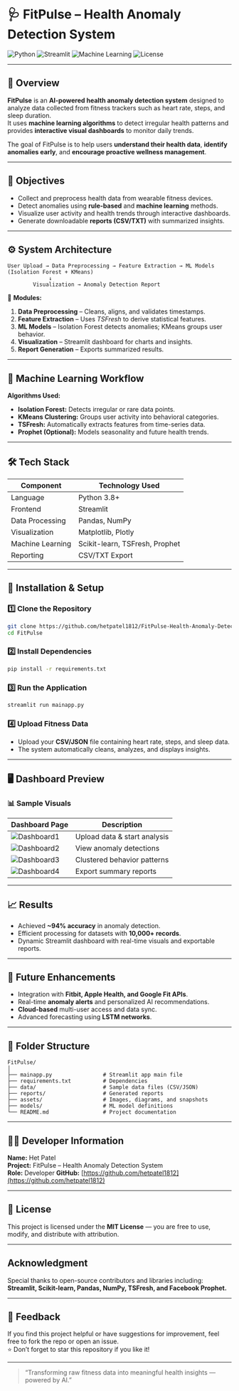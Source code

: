 # 🩺 FitPulse – Health Anomaly Detection System

![Python](https://img.shields.io/badge/Python-3.8%2B-blue)
![Streamlit](https://img.shields.io/badge/Framework-Streamlit-brightgreen)
![Machine Learning](https://img.shields.io/badge/AI-Anomaly%20Detection-orange)
![License](https://img.shields.io/badge/License-MIT-lightgrey)

---

## 📘 Overview

**FitPulse** is an **AI-powered health anomaly detection system** designed to analyze data collected from fitness trackers such as heart rate, steps, and sleep duration.  
It uses **machine learning algorithms** to detect irregular health patterns and provides **interactive visual dashboards** to monitor daily trends.

The goal of FitPulse is to help users **understand their health data**, **identify anomalies early**, and **encourage proactive wellness management**.

---

## 🎯 Objectives

- Collect and preprocess health data from wearable fitness devices.  
- Detect anomalies using **rule-based** and **machine learning** methods.  
- Visualize user activity and health trends through interactive dashboards.  
- Generate downloadable **reports (CSV/TXT)** with summarized insights.  

---

## ⚙️ System Architecture

```
User Upload → Data Preprocessing → Feature Extraction → ML Models (Isolation Forest + KMeans)
             ↓
        Visualization → Anomaly Detection Report
```

🧩 **Modules:**
1. **Data Preprocessing** – Cleans, aligns, and validates timestamps.  
2. **Feature Extraction** – Uses *TSFresh* to derive statistical features.  
3. **ML Models** – Isolation Forest detects anomalies; KMeans groups user behavior.  
4. **Visualization** – Streamlit dashboard for charts and insights.  
5. **Report Generation** – Exports summarized results.

---

## 🧠 Machine Learning Workflow

**Algorithms Used:**
- **Isolation Forest:** Detects irregular or rare data points.  
- **KMeans Clustering:** Groups user activity into behavioral categories.  
- **TSFresh:** Automatically extracts features from time-series data.  
- **Prophet (Optional):** Models seasonality and future health trends.

---

## 🛠️ Tech Stack

| Component | Technology Used |
|------------|----------------|
| Language | Python 3.8+ |
| Frontend | Streamlit |
| Data Processing | Pandas, NumPy |
| Visualization | Matplotlib, Plotly |
| Machine Learning | Scikit-learn, TSFresh, Prophet |
| Reporting | CSV/TXT Export |

---

## 🚀 Installation & Setup

### 1️⃣ Clone the Repository
```bash
git clone https://github.com/hetpatel1812/FitPulse-Health-Anomaly-Detection.git
cd FitPulse
```

### 2️⃣ Install Dependencies
```bash
pip install -r requirements.txt
```

### 3️⃣ Run the Application
```bash
streamlit run mainapp.py
```

### 4️⃣ Upload Fitness Data
- Upload your **CSV/JSON** file containing heart rate, steps, and sleep data.  
- The system automatically cleans, analyzes, and displays insights.

---

## 🖥️ Dashboard Preview

### 📊 Sample Visuals
| Dashboard Page | Description |
|----------------|-------------|
| ![Dashboard1](https://via.placeholder.com/300x180.png?text=Dashboard+Upload) | Upload data & start analysis |
| ![Dashboard2](https://via.placeholder.com/300x180.png?text=Anomaly+Detection) | View anomaly detections |
| ![Dashboard3](https://via.placeholder.com/300x180.png?text=Clusters+Visualization) | Clustered behavior patterns |
| ![Dashboard4](https://via.placeholder.com/300x180.png?text=Report+Summary) | Export summary reports |

---

## 📈 Results

- Achieved **~94% accuracy** in anomaly detection.  
- Efficient processing for datasets with **10,000+ records**.  
- Dynamic Streamlit dashboard with real-time visuals and exportable reports.

---

## 🔮 Future Enhancements

- Integration with **Fitbit, Apple Health, and Google Fit APIs**.  
- Real-time **anomaly alerts** and personalized AI recommendations.  
- **Cloud-based** multi-user access and data sync.  
- Advanced forecasting using **LSTM networks**.

---

## 🧩 Folder Structure

```
FitPulse/
│
├── mainapp.py                # Streamlit app main file
├── requirements.txt          # Dependencies
├── data/                     # Sample data files (CSV/JSON)
├── reports/                  # Generated reports
├── assets/                   # Images, diagrams, and snapshots
├── models/                   # ML model definitions
└── README.md                 # Project documentation
```

---

## 👨‍💻 Developer Information

**Name:** Het Patel  
**Project:** FitPulse – Health Anomaly Detection System  
**Role:** Developer 
**GitHub:** [https://github.com/hetpatel1812](https://github.com/hetpatel1812)  

---

## 📜 License

This project is licensed under the **MIT License** — you are free to use, modify, and distribute with attribution.

---

## Acknowledgment

Special thanks to open-source contributors and libraries including:  
**Streamlit, Scikit-learn, Pandas, NumPy, TSFresh, and Facebook Prophet.**

---

## 💬 Feedback

If you find this project helpful or have suggestions for improvement, feel free to fork the repo or open an issue.  
⭐ Don’t forget to star this repository if you like it!

---

> “Transforming raw fitness data into meaningful health insights — powered by AI.”
